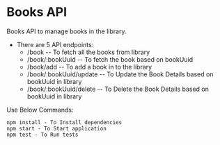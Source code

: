# Books API

 Books API to manage books in the library.
 - There are 5 API endpoints:
    - /book  -- To fetch all the books from library 
    - /book/:bookUuid -- To fetch the book based on bookUuid
    - /book/add -- To add a book in to the library
    - /book/:bookUuid/update -- To Update the Book Details based on bookUuid in library
    - /book/:bookUuid/delete -- To Delete the Book Details based on bookUuid in library

Use Below Commands:
```
npm install - To Install dependencies
npm start - To Start application
npm test - To Run tests
```
